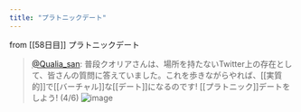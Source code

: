 ```yaml
---
title: "プラトニックデート"
---
```


from [[58日目]]
プラトニックデート
> [@Qualia_san](https://twitter.com/Qualia_san/status/1606307877798350848?s=20&t=xipZ4JXPg5wI99k31By6kg): 普段クオリアさんは、場所を持たないTwitter上の存在として、皆さんの質問に答えていました。これを歩きながらやれば、[[実質的]]で[[バーチャル]]な[[デート]]になるのです! [[プラトニック]]デートをしよう! (4/6)
> ![image](https://pbs.twimg.com/media/Fkq_uoZUoAESpnl.png)

